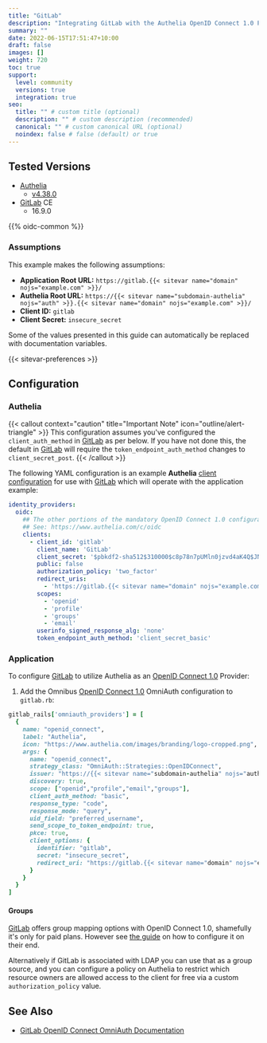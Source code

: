 ```yaml
---
title: "GitLab"
description: "Integrating GitLab with the Authelia OpenID Connect 1.0 Provider."
summary: ""
date: 2022-06-15T17:51:47+10:00
draft: false
images: []
weight: 720
toc: true
support:
  level: community
  versions: true
  integration: true
seo:
  title: "" # custom title (optional)
  description: "" # custom description (recommended)
  canonical: "" # custom canonical URL (optional)
  noindex: false # false (default) or true
---
```


## Tested Versions

* [Authelia]
  * [v4.38.0](https://github.com/authelia/authelia/releases/tag/v4.38.0)
* [GitLab] CE
  * 16.9.0

{{% oidc-common %}}

### Assumptions

This example makes the following assumptions:

* __Application Root URL:__ `https://gitlab.{{< sitevar name="domain" nojs="example.com" >}}/`
* __Authelia Root URL:__ `https://{{< sitevar name="subdomain-authelia" nojs="auth" >}}.{{< sitevar name="domain" nojs="example.com" >}}/`
* __Client ID:__ `gitlab`
* __Client Secret:__ `insecure_secret`

Some of the values presented in this guide can automatically be replaced with documentation variables.

{{< sitevar-preferences >}}

## Configuration

### Authelia

{{< callout context="caution" title="Important Note" icon="outline/alert-triangle" >}}
This configuration assumes you've configured the `client_auth_method` in [GitLab](https://about.gitlab.com/) as per below. If you
have not done this, the default in [GitLab](https://about.gitlab.com/) will require the `token_endpoint_auth_method` changes to
`client_secret_post`.
{{< /callout >}}

The following YAML configuration is an example __Authelia__ [client configuration] for use with [GitLab] which will
operate with the application example:

```yaml {title="configuration.yml"}
identity_providers:
  oidc:
    ## The other portions of the mandatory OpenID Connect 1.0 configuration go here.
    ## See: https://www.authelia.com/c/oidc
    clients:
      - client_id: 'gitlab'
        client_name: 'GitLab'
        client_secret: '$pbkdf2-sha512$310000$c8p78n7pUMln0jzvd4aK4Q$JNRBzwAo0ek5qKn50cFzzvE9RXV88h1wJn5KGiHrD0YKtZaR/nCb2CJPOsKaPK0hjf.9yHxzQGZziziccp6Yng'  # The digest of 'insecure_secret'.
        public: false
        authorization_policy: 'two_factor'
        redirect_uris:
          - 'https://gitlab.{{< sitevar name="domain" nojs="example.com" >}}/users/auth/openid_connect/callback'
        scopes:
          - 'openid'
          - 'profile'
          - 'groups'
          - 'email'
        userinfo_signed_response_alg: 'none'
        token_endpoint_auth_method: 'client_secret_basic'
```

### Application

To configure [GitLab] to utilize Authelia as an [OpenID Connect 1.0] Provider:

1. Add the Omnibus [OpenID Connect 1.0] OmniAuth configuration to `gitlab.rb`:

```ruby
gitlab_rails['omniauth_providers'] = [
  {
    name: "openid_connect",
    label: "Authelia",
    icon: "https://www.authelia.com/images/branding/logo-cropped.png",
    args: {
      name: "openid_connect",
      strategy_class: "OmniAuth::Strategies::OpenIDConnect",
      issuer: "https://{{< sitevar name="subdomain-authelia" nojs="auth" >}}.{{< sitevar name="domain" nojs="example.com" >}}",
      discovery: true,
      scope: ["openid","profile","email","groups"],
      client_auth_method: "basic",
      response_type: "code",
      response_mode: "query",
      uid_field: "preferred_username",
      send_scope_to_token_endpoint: true,
      pkce: true,
      client_options: {
        identifier: "gitlab",
        secret: "insecure_secret",
        redirect_uri: "https://gitlab.{{< sitevar name="domain" nojs="example.com" >}}/users/auth/openid_connect/callback"
      }
    }
  }
]
```

#### Groups

[GitLab] offers group mapping options with OpenID Connect 1.0, shamefully it's only for paid plans. However see
[the guide](https://docs.gitlab.com/ee/administration/auth/oidc.html#configure-users-based-on-oidc-group-membership) on
how to configure it on their end.

Alternatively if GitLab is associated with LDAP you can use that as a group source, and you can configure a policy on
Authelia to restrict which resource owners are allowed access to the client for free via a custom `authorization_policy`
value.

## See Also

* [GitLab OpenID Connect OmniAuth Documentation](https://docs.gitlab.com/ee/administration/auth/oidc.html)

[Authelia]: https://www.authelia.com
[GitLab]: https://about.gitlab.com/
[OpenID Connect 1.0]: ../../openid-connect/introduction.md
[client configuration]: ../../../configuration/identity-providers/openid-connect/clients.md
